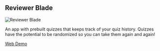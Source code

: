 ## Reviewer Blade

![Reviewer Blade](https://vhcblade.com/assets/assets/img/apps/reviewer.png)

An app with prebuilt quizzes that keeps track of your quiz history. Quizzes have the potential to be randomized so you can take them again and again!

[Web Demo](https://reviewerblade.com)